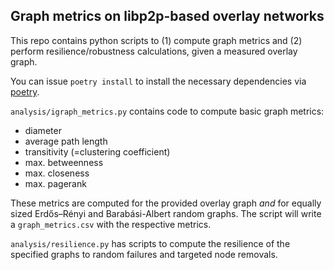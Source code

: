 ## Graph metrics on libp2p-based overlay networks

This repo contains python scripts to (1) compute graph metrics and (2) perform resilience/robustness calculations, given a measured overlay graph.

You can issue `poetry install` to install the necessary dependencies via [poetry](https://python-poetry.org).

`analysis/igraph_metrics.py` contains code to compute basic graph metrics:
* diameter
* average path length
* transitivity (=clustering coefficient)
* max. betweenness
* max. closeness
* max. pagerank

These metrics are computed for the provided overlay graph *and* for equally sized Erdős–Rényi and Barabási-Albert random graphs.
The script will write a `graph_metrics.csv` with the respective metrics.

`analysis/resilience.py` has scripts to compute the resilience of the specified graphs to random failures and targeted node removals.